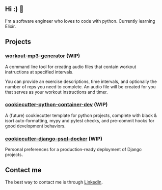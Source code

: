 ## Hi :) 👋

I'm a software engineer who loves to code with python. Currently learning Elixir.

## Projects


### [workout-mp3-generator](https://github.com/rengler33/workout-mp3-generator) (WIP)

A command line tool for creating audio files that contain workout instructions at specified intervals.

You can provide an exercise descriptions, time intervals, and optionally the number of reps you need to complete. An audio file will be created for you that serves as your workout instructions and timer.


### [cookiecutter-python-container-dev](https://github.com/rengler33/python_docker_starter) (WIP)

A (future) cookiecutter template for python projects, complete with black & isort auto-formatting, mypy and pytest checks, and pre-commit hooks for good development behaviors.


### [cookiecutter-django-psql-docker](https://github.com/rengler33/cookiecutter-django-psql-docker) (WIP)

Personal preferences for a production-ready deployment of Django projects.


## Contact me

The best way to contact me is through [LinkedIn](https://www.linkedin.com/in/rengler33/).
